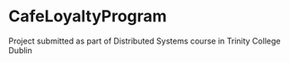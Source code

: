 # CafeLoyaltyProgram
Project submitted as part of Distributed Systems course in Trinity College Dublin
